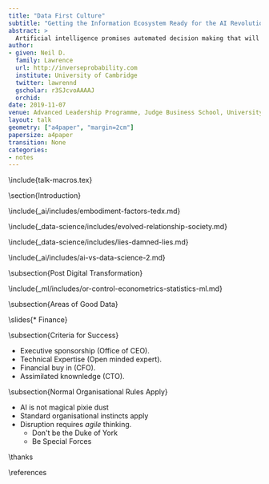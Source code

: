 ```yaml
---
title: "Data First Culture"
subtitle: "Getting the Information Ecosystem Ready for the AI Revolution"
abstract: >
  Artificial intelligence promises automated decision making that will alleviate and revolutionise the nature of work. In practice, we know from previous technological solutions, new technologies often take time to percolate through to productivity. Robert Solow’s paradox saw “computers everywhere, except in the productivity statistics”. This session will equip attendees with an understanding of how to establish best practices around automated decision making. In particular, we will focus on the raw material of the AI revolution: the data.
author:
- given: Neil D.
  family: Lawrence
  url: http://inverseprobability.com
  institute: University of Cambridge
  twitter: lawrennd
  gscholar: r3SJcvoAAAAJ
  orchid: 
date: 2019-11-07
venue: Advanced Leadership Programme, Judge Business School, University of Cambridge
layout: talk
geometry: ["a4paper", "margin=2cm"]
papersize: a4paper
transition: None
categories:
- notes
---
```


\include{talk-macros.tex}

\section{Introduction}

<!-- Embodiment Factors-->

\include{_ai/includes/embodiment-factors-tedx.md}

<!-- Data Science (why it's happening) -->


\include{_data-science/includes/evolved-relationship-society.md}

\include{_data-science/includes/lies-damned-lies.md}

\include{_ai/includes/ai-vs-data-science-2.md}

<!--\include{_ml/includes/what-is-ml-2.md}-->
<!--\include{_ml/includes/what-does-machine-learning-do.md}-->
<!--\include{_ml/includes/deep-learning-overview.md}-->


<!-- Example of how these phenomena play out in a modern business environment.-->

<!-- E.g. WBR with communicaiton of 'what's going on on the ground to the VP.-->


<!-- Solutions are around how the software engineers are oparating. -->

<!--\subsection{Digital Transformation}-->


<!--\include{_supply-chain/includes/bits-and-atoms.md}
\include{_supply-chain/includes/supply-chain.md}-->


\subsection{Post Digital Transformation}

<!--Duke of York Effect -->

\include{_ml/includes/or-control-econometrics-statistics-ml.md}

<!--\include{_data-science/includes/the-data-crisis.md}-->

<!--\include{_ai/includes/watt-steam-engine.md}
\include{_data-science/includes/data-infrastructure.md}
-->

\subsection{Areas of Good Data}

\slides{* Finance}

\subsection{Criteria for Success}

* Executive sponsorship (Office of CEO).
* Technical Expertise (Open minded expert).
* Financial buy in (CFO).
* Assimilated knownledge (CTO).

<!-- Professionalisation of Data Science -->

<!--\include{_data-science/includes/a-time-for-professionalisation.md}-->

<!--\include{_data-science/includes/supply-chain-of-ideas.md}-->

<!--\include{_data-science/includes/data-first-thinking.md}-->

\subsection{Normal Organisational Rules Apply}

* AI is not magical pixie dust
* Standard organisational instincts apply
* Disruption requires *agile* thinking.
    * Don't be the Duke of York
	* Be Special Forces


\thanks

\references
